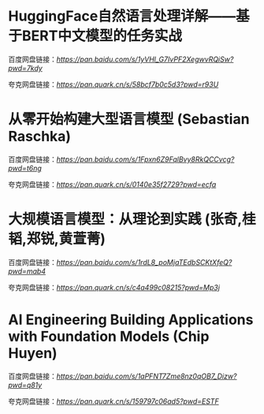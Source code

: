 # HuggingFace自然语言处理详解——基于BERT中文模型的任务实战
百度网盘链接：*https://pan.baidu.com/s/1yVHl_G7IvPF2XegwvRQiSw?pwd=7kdy*

夸克网盘链接：*https://pan.quark.cn/s/58bcf7b0c5d3?pwd=r93U*
# 从零开始构建大型语言模型 (Sebastian Raschka)
百度网盘链接：*https://pan.baidu.com/s/1Fpxn6Z9FqlBvy8RkQCCvcg?pwd=t6ng*

夸克网盘链接：*https://pan.quark.cn/s/0140e35f2729?pwd=ecfa*
# 大规模语言模型：从理论到实践 (张奇,桂韬,郑锐,⻩萱菁) 
百度网盘链接：*https://pan.baidu.com/s/1rdL8_poMjaTEdbSCKtXfeQ?pwd=mab4*

夸克网盘链接：*https://pan.quark.cn/s/c4a499c08215?pwd=Mp3j*

# AI Engineering Building Applications with Foundation Models (Chip Huyen)
百度网盘链接：*https://pan.baidu.com/s/1aPFNT7Zme8nz0qOB7_Dizw?pwd=q81y*

夸克网盘链接：*https://pan.quark.cn/s/159797c06ad5?pwd=ESTF*